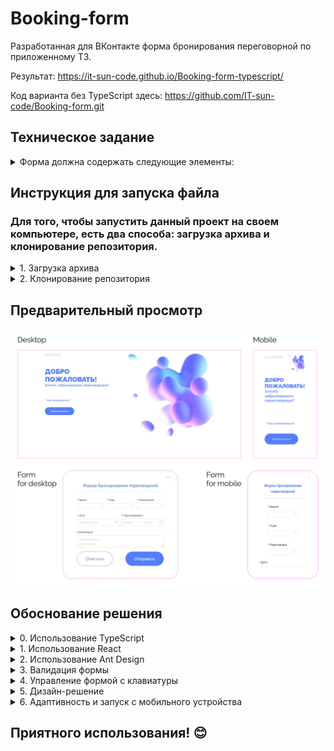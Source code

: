 # Booking-form

Разработанная для ВКонтакте форма бронирования переговорной по приложенному ТЗ.

Результат: https://it-sun-code.github.io/Booking-form-typescript/

Код варианта без TypeScript здесь: https://github.com/IT-sun-code/Booking-form.git

## Техническое задание

<details>
<summary>Форма должна содержать следующие элементы:</summary>

- выпадающий список с выбором башни (А или Б)
- выпадающий список с выбором этажа (с 3 по 27)
- выпадающий список с выбором переговорки. На каждом этаже 10 переговорок
- выбор даты и интервала времени (в произвольном виде, например выпадающие списки, data-
  picker)
- поле ввода комментария (textarea)
- кнопка "Отправить" (по нажатию - выводить в консоль данные формы в виде json)
- кнопка "Очистить" (по нажатию очищает форму)

Код необходимо писать либо на чистом JavaScript, либо с использованием React.

При выполнении задания можно пользоваться готовыми библиотеками компонентов, в верстке
желательно использовать флексбоксы.

</details>

## Инструкция для запуска файла

### Для того, чтобы запустить данный проект на своем компьютере, есть два способа: загрузка архива и клонирование репозитория.

<details>
<summary>1. Загрузка архива</summary>

1.1 Нажмите кнопку "Code" в верхней части страницы рядом с именем репозитория.

1.2 В выпадающем меню выберите "Download ZIP".

1.3 Архив со всем содержимым репозитория загрузится на ваш компьютер.

1.4 Распакуйте архив.

1.5 После распаковки архива пользователь сможет открыть проект в любом редакторе кода и запустить его на своем компьютере.

1.6 Откройте терминал (командную строку) на вашем компьютере.

1.7 Перейдите в директорию проекта, используя команду cd <путь*к*директории_проекта>.

1.8 Убедитесь, что у вас установлен Node.js и npm (Node Package Manager). Вы можете проверить установку, введя команды node -v и npm -v в терминале. Если они не установлены, вам нужно будет сначала установить их.

1.9 Установите зависимости проекта, выполнив команду yarn install в терминале. Это установит все необходимые пакеты и зависимости, указанные в файле package.json.

1.10 После успешной установки зависимостей запустите проект командой yarn dev или npm run dev. Эта команда запустит процесс разработки и веб-сервер, который будет слушать указанный порт и автоматически перезагружать проект при внесении изменений в исходный код.

1.11 Откройте веб-браузер и перейдите по адресу http://localhost:... (указано в проекте). Вы должны увидеть запущенное приложение.

1.12 Теперь вы успешно запустили проект с помощью команды yarn dev и можете начать работу с ним на своем компьютере.

</details>

<details>
<summary>2. Клонирование репозитория</summary>

2.1 Нажмите кнопку "Code" в верхней части страницы рядом с именем репозитория.

2.2 В выпадающем меню выберите "HTTPS" или "SSH", чтобы скопировать URL-адрес репозитория.

2.3 Откройте терминал на компьютере и перейдите в папку, куда хотите клонировать репозиторий.

2.4 Введите команду git clone и вставьте скопированный URL-адрес репозитория, например: `git clone https://github.com/имя-пользователя/название-репозитория.git`.

2.5 Нажмите "Enter", чтобы начать клонирование репозитория.

2.6 Клонированный репозиторий появится в выбранной папке на компьютере.

2.7 После клонирования репозитория вы сможете открыть проект в любом редакторе кода и запустить его на своем компьютере.

2.8 Инструкция для запуска с помощью yarn dev описана выше.

</details>

## Предварительный просмотр

![preview](./public/images/preview.jpg)

## Обоснование решения

<details>
<summary>0. Использование TypeScript</summary>

0.1 Тайпскрипт является мощным инструментом разработки веб-приложений и может принести значительные преимущества даже в небольших проектах.

0.2 Тайпскрипт предоставляет статическую типизацию, что позволяет выявить и предотвратить ошибки во время компиляции кода.

0.3 Улучшенное автодополнение и интеллектуальная подсказка: используя Тайпскрипт, разработчики получают более точные и полезные подсказки во время разработки. Интегрированная среда разработки (IDE) может предлагать автодополнение кода, предлагая доступные методы, свойства и типы данных, что упрощает и ускоряет процесс разработки.

</details>

<details>
<summary>1. Использование React</summary>

1.1 React является одной из самых популярных библиотек JavaScript для создания пользовательских интерфейсов.

1.2 React предоставляет модульную архитектуру разработки, которая позволяет повторно использовать компоненты и легко комбинировать их для создания сложного интерфейса. Это особенно полезно для небольших приложений, где часто требуется создание нескольких похожих компонентов.

1.3 Быстрое обновление интерфейса: Реакт использует виртуальный DOM (VDOM), который позволяет эффективно обновлять только изменившиеся части интерфейса. Это делает процесс рендеринга и обновления интерфейса очень быстрым, что особенно важно для небольших приложений с небольшим объемом данных.

</details>

<details>
<summary>2. Использование Ant Design</summary>

2.1 Ant Design - это набор готовых компонентов пользовательского интерфейса (UI), разработанный на базе React, который предоставляет разработчикам множество полезных инструментов и функций.

2.2 Ant Design предлагает широкий выбор готовых компонентов, таких как формы, таблицы, навигационные элементы и многое другое. Это позволяет разработчикам быстро создавать качественные пользовательские интерфейсы без необходимости писать компоненты с нуля.

2.3 Однородный стиль обеспечивает единообразный стиль внешнего вида приложения. Все компоненты Ant Design разработаны в соответствии с общими дизайн-принципами и имеют согласованный внешний вид и поведение. Это помогает создавать приятный пользовательский опыт и упрощает работу с интерфейсом для пользователей.

</details>

<details>
<summary>3. Валидация формы</summary>

3.1 Отправить форму пустой нельзя, но поле Комментарии является необязательным на случай, если посетителям не понадобится ничего дополнительного из техники.

3.2 Выбор даты и времени раньше текущих невозможен, чтобы нельзя было забронировать переговорку на Вчера.

3.3 Конечный выбор времени на текущий день заканчивается на 23:45. 15 минут до 00:00 выделяется на сухую и влажную уборку помещения.

3.4 Выбор минут 0, 15, 30, 45: посетители могут забронировать переговорку минимум на 15 минут для очень быстрых совещаний.

3.5 Выбрать переговорку на период 0 часов 0 минут невозможно, например, 15:00-15:00 (это бы привело к ошибке в дальнейшей обработке на сервере) Можно выбрать:

      - 15:00-15:15,

      - 15:00-15:30,

      - 15:00-15:45,

      - 15:00-16:00 И так далее...

3.6 Можно выбрать ночное время на случай, если башни открыты и работают круглосуточно, а у посетителей есть острая необходимость в совещании.

3.7 Кнопка отправить - отправляет значения из формы в консоль в формате json (по техническому заданию) и в LocalStorage. Затем открывается модальное окно с данными(берутся из LocalStorage), чтобы пользователь мог проверить, корректно ли он заполнил форму. По кнопке Спасибо LocalStorage очищается.

3.8 Форма реализована в виде модального окна с использованием React Portal, чтобы рендерить ее вне иерархии компонентов React. Это полезно для модальных окон, поскольку они обычно должны быть размещены на верхнем уровне и не зависеть от положения компонентов на странице.

3.9 Модальное окно - переиспользуемый компонент. Благодаря этому, можно отображать в нем как саму форму, так и другие элементы, например, сообщение об успешной отправке данных.

</details>

<details>
<summary>4. Управление формой с клавиатуры</summary>

Для удобства пользователя есть возможность управления формой/модальным окном с клавиатуры

      - Стрелки (вверх, вниз) - выбор башни, этажа, переговорки
      - Enter - подтвердить выбор
      - Esc - закрыть форму

</details>

<details>
<summary>5. Дизайн-решение</summary>
  
5.1 Минималистичный сайт - удобен для пользователя, в нем нет ничего лишнего: ссылка на информацию про стажировку, правила использования формы, кнопка открытия формы.
  
5.2 Ограниченная цветовая гамма - для достижения визуальной гармонии было выбрано 3 цвета, которые сочетаются между собой:

      - #557eff - фиолетовый для заголовков

      - #3d4f88 - темно-фиолетовый для обычного текста

      - #fec7ff - розовый для логотипа и декоративных линий, рамок

5.3 Размер отступов - в основном были использованы размеры, кратные 2, например: 12, 16, 32 итд. Отступы между элементами, имеющими 1 уровень значимости меньше, чем отступы от их блока до другого блока, например:

         отступы между элеменотами списка 16px,
         отступы между двумя списками 32px и тд.

</details>

<details>
<summary>6. Адаптивность и запуск с мобильного устройства</summary>
  
Приложение адаптировано для различных устройств:

      - Есть возможность посмотреть и протестировать проект с телефона/планшета/ноутбука
      - Адаптивность помогает улучшить пользовательский опыт

</details>

## Приятного использования! 😊
